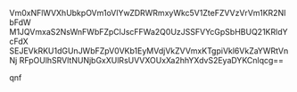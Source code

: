 Vm0xNFlWVXhUbkpOVm1oVlYwZDRWRmxyWkc5V1ZteFZVVzVrVm1KR2NIbFdW
M1JQVmxaS2NsWnFWbFZpClJscFFWa2Q0UzJSSFVYcGpSbHBUQ21KRldYcFdX
SEJEVkRKU1dGUnJWbFZpV0VKb1EyMVdjVkZVVmxKTgpiVkl6VkZaYWRtVnNj
RFpOUlhSRVltNUNjbGxXUlRsUVVXOUxXa2hhYXdvS2EyaDYKCnlqcg==

qnf